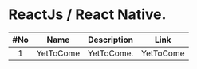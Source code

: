 # ReactJs / React Native.

|#No|Name|Description|Link|
| :----: | :--------------------------: | ----------------------------------------------- | :-----------: |
| 1 | YetToCome | YetToCome. | YetToCome |
